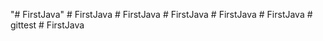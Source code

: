 "# FirstJava" 
#   F i r s t J a v a  
 #   F i r s t J a v a  
 #   F i r s t J a v a  
 #   F i r s t J a v a  
 #   F i r s t J a v a  
 #   g i t t e s t  
 #   F i r s t J a v a  
 